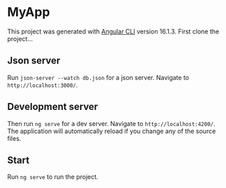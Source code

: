 # MyApp

This project was generated with [Angular CLI](https://github.com/angular/angular-cli) version 16.1.3.
First clone the project...

## Json server

Run `json-server --watch db.json` for a json server. Navigate to `http://localhost:3000/`. 

## Development server

Then run `ng serve` for a dev server. Navigate to `http://localhost:4200/`. The application will automatically reload if you change any of the source files.


## Start

Run `ng serve` to run the project.
